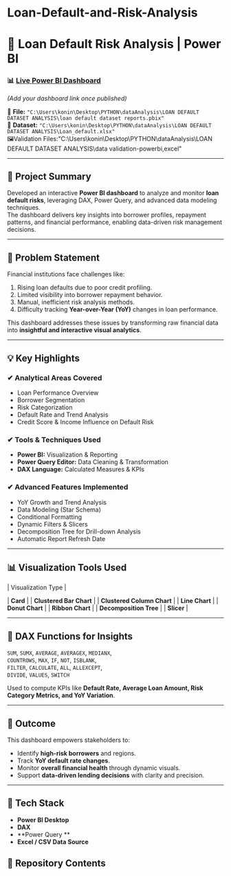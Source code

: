 # Loan-Default-and-Risk-Analysis

# 🏦 Loan Default Risk Analysis | Power BI  

### 📊 [Live Power BI Dashboard](#)  
*(Add your dashboard link once published)*  

📁 **File:** `"C:\Users\konin\Desktop\PYTHON\dataAnalysis\LOAN DEFAULT DATASET ANALYSIS\loan default dataset reports.pbix"`  
📂 **Dataset:** `"C:\Users\konin\Desktop\PYTHON\dataAnalysis\LOAN DEFAULT DATASET ANALYSIS\Loan_default.xlsx"`  
🖼️Validation Files:"C:\Users\konin\Desktop\PYTHON\dataAnalysis\LOAN DEFAULT DATASET ANALYSIS\data validation-powerbi,excel"

---

## 📘 Project Summary  

Developed an interactive **Power BI dashboard** to analyze and monitor **loan default risks**, leveraging DAX, Power Query, and advanced data modeling techniques.  
The dashboard delivers key insights into borrower profiles, repayment patterns, and financial performance, enabling data-driven risk management decisions.

---

## 🧩 Problem Statement  

Financial institutions face challenges like:  
1. Rising loan defaults due to poor credit profiling.  
2. Limited visibility into borrower repayment behavior.  
3. Manual, inefficient risk analysis methods.  
4. Difficulty tracking **Year-over-Year (YoY)** changes in loan performance.  

This dashboard addresses these issues by transforming raw financial data into **insightful and interactive visual analytics**.

---

## 💡 Key Highlights  

### ✔ Analytical Areas Covered  
- Loan Performance Overview  
- Borrower Segmentation  
- Risk Categorization  
- Default Rate and Trend Analysis  
- Credit Score & Income Influence on Default Risk  

### ✔ Tools & Techniques Used  
- **Power BI:** Visualization & Reporting  
- **Power Query Editor:** Data Cleaning & Transformation  
- **DAX Language:** Calculated Measures & KPIs  

### ✔ Advanced Features Implemented  
- YoY Growth and Trend Analysis  
- Data Modeling (Star Schema)  
- Conditional Formatting  
- Dynamic Filters & Slicers  
- Decomposition Tree for Drill-down Analysis  
- Automatic Report Refresh Date  

---

## 📊 Visualization Tools Used  

| Visualization Type | 

| **Card** | 
| **Clustered Bar Chart** |
| **Clustered Column Chart** |
| **Line Chart** | 
| **Donut Chart** | 
| **Ribbon Chart** | 
| **Decomposition Tree** | 
| **Slicer** | 

---

## 🧮 DAX Functions for Insights  

`SUM`, `SUMX`, `AVERAGE`, `AVERAGEX`, `MEDIANX`,  
`COUNTROWS`, `MAX`, `IF`, `NOT`, `ISBLANK`,  
`FILTER`, `CALCULATE`, `ALL`, `ALLEXCEPT`,  
`DIVIDE`, `VALUES`, `SWITCH`  

Used to compute KPIs like **Default Rate, Average Loan Amount, Risk Category Metrics, and YoY Variation**.

---

## 🧠 Outcome  

This dashboard empowers stakeholders to:  
- Identify **high-risk borrowers** and regions.  
- Track **YoY default rate changes**.  
- Monitor **overall financial health** through dynamic visuals.  
- Support **data-driven lending decisions** with clarity and precision.  

---

## 🧰 Tech Stack  

- **Power BI Desktop**  
- **DAX**  
- **Power Query **  
- **Excel / CSV Data Source**  




## 📎 Repository Contents  

